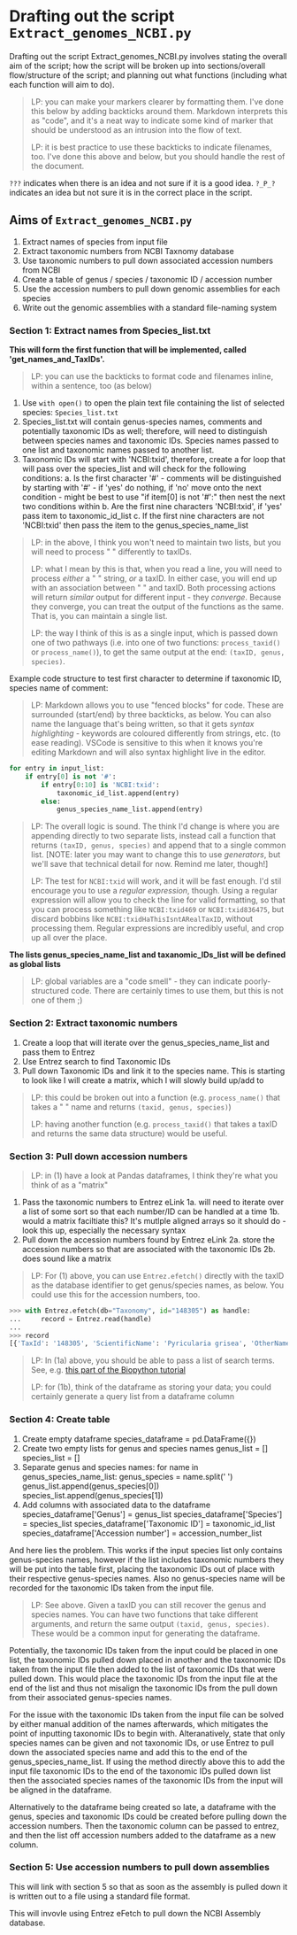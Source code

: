 # Drafting out the script `Extract_genomes_NCBI.py`

Drafting out the script Extract_genomes_NCBI.py involves stating the overall aim of the script; how the script will be broken up into sections/overall flow/structure of the script; and planning out what functions (including what each function will aim to do).

> LP: you can make your markers clearer by formatting them. I've done this below by adding backticks around them. Markdown interprets this as "code", and it's a neat way to indicate some kind of marker that should be understood as an intrusion into the flow of text.
>
> LP: it is best practice to use these backticks to indicate filenames, too. I've done this above and below, but you should handle the rest of the document.

`???` indicates when there is an idea and not sure if it is a good idea.
`?_P_?` indicates an idea but not sure it is in the correct place in the script.

## Aims of `Extract_genomes_NCBI.py`

1. Extract names of species from input file
2. Extract taxonomic numbers from NCBI Taxnomy database
3. Use taxonomic numbers to pull down associated accession numbers from NCBI
4. Create a table of genus / species / taxonomic ID / accession number
5. Use the accession numbers to pull down genomic assemblies for each species
6. Write out the genomic assemblies with a standard file-naming system

### Section 1: Extract names from Species_list.txt

**This will form the first function that will be implemented, called 'get_names_and_TaxIDs'.**

> LP: you can use the backticks to format code and filenames inline, within a sentence, too (as below)

1. Use `with open()` to open the plain text file containing the list of selected species: `Species_list.txt`
2. Species_list.txt will contain genus-species names, comments and potentially taxonomic IDs as well; therefore, will need to distinguish between species names and taxonomic IDs. Species names passed to one list and taxonomic names passed to another list.
3. Taxonomic IDs will start with 'NCBI:txid', therefore, create a for loop that will pass over the species_list and will check for the following conditions:
a. Is the first character '#' - comments will be distinguished by starting with '#' - if 'yes' do nothing, if 'no' move onto the next condition - might be best to use "if item[0] is not '#':" then nest the next two conditions within
b. Are the first nine characters 'NCBI:txid', if 'yes' pass item to taxonomic_id_list
c. If the first nine characters are not 'NCBI:txid' then pass the item to the genus_species_name_list

> LP: in the above, I think you won't need to maintain two lists, but you will need to process "<genus> <species>" differently to taxIDs.
>
> LP: what I mean by this is that, when you read a line, you will need to process *either* a "<genus> <species>" string, *or* a taxID. In either case, you will end up with an association between "<genus> <species>" and taxID. Both processing actions will return *similar* output for different input - they *converge*. Because they converge, you can treat the output of the functions as the same. That is, you can maintain a single list.
>
> LP: the way I think of this is as a single input, which is passed down one of two pathways (i.e. into one of two functions: `process_taxid()` or `process_name()`), to get the same output at the end: `(taxID, genus, species)`.

Example code structure to test first character to determine if taxonomic ID, species name of comment:

> LP: Markdown allows you to use "fenced blocks" for code. These are surrounded (start/end) by three backticks, as below. You can also name the language that's being written, so that it gets *syntax highlighting* - keywords are coloured differently from strings, etc. (to ease reading). VSCode is sensitive to this when it knows you're editing Markdown and will also syntax highlight live in the editor.

```python
for entry in input_list:
    if entry[0] is not '#':
        if entry[0:10] is 'NCBI:txid':
            taxonomic_id_list.append(entry)
        else:
            genus_species_name_list.append(entry)
```

> LP: The overall logic is sound. The think I'd change is where you are appending directly to two separate lists, instead call a function that returns `(taxID, genus, species)` and append that to a single common list. [NOTE: later you may want to change this to use *generators*, but we'll save that technical detail for now. Remind me later, though!]
>
> LP: The test for `NCBI:txid` will work, and it will be fast enough. I'd stil encourage you to use a *regular expression*, though. Using a regular expression will allow you to check the line for valid formatting, so that you can process something like `NCBI:txid469` or `NCBI:txid836475`, but discard bobbins like `NCBI:txidHaThisIsntARealTaxID`, without processing them. Regular expressions are incredibly useful, and crop up all over the place.

**The lists genus_species_name_list and taxanomic_IDs_list will be defined as global lists**

> LP: global variables are a "code smell" - they can indicate poorly-structured code. There are certainly times to use them, but this is not one of them ;)

### Section 2: Extract taxonomic numbers

1. Create a loop that will iterate over the genus_species_name_list and pass them to Entrez
2. Use Entrez search to find Taxonomic IDs
3. Pull down Taxonomic IDs and link it to the species name. This is starting to look like I will create a matrix, which I will slowly build up/add to

> LP: this could be broken out into a function (e.g. `process_name()` that takes a "<genus> <species>" name and returns `(taxid, genus, species)`)
>
> LP: having another function (e.g. `process_taxid()` that takes a taxID and returns the same data structure) would be useful.

### Section 3: Pull down accession numbers

> LP: in (1) have a look at Pandas dataframes, I think they're what you think of as a "matrix"

1. Pass the taxonomic numbers to Entrez eLink
    1a. will need to iterate over a list of some sort so that each number/ID can be handled at a time
    1b. would a matrix faciltiate this? It's mutlple aligned arrays so it should do - look this up, especially the necessary syntax
2. Pull down the accession numbers found by Entrez eLink
    2a. store the accession numbers so that are associated with the taxonomic IDs
    2b. does sound like a matrix

> LP: For (1) above, you can use `Entrez.efetch()` directly with the taxID as the database identifier to get genus/species names, as below. You could use this for the accession numbers, too.

```python
>>> with Entrez.efetch(db="Taxonomy", id="148305") as handle:
...     record = Entrez.read(handle)
... 
>>> record
[{'TaxId': '148305', 'ScientificName': 'Pyricularia grisea', 'OtherNames': {'GenbankSynonym': ['Magnaporthe grisea'], 'Misspelling': [], 'Name': [{'ClassCDE': 'authority', 'DispName': 'Magnaporthe grisea (T.T. Hebert) M.E. Barr, 1977'}, {'ClassCDE': 'authority', 'DispName': 'Pyricularia grisea Cooke ex Sacc., 1880'}, {'ClassCDE': 'type material', 'DispName': 'CBS 138707'}, {'ClassCDE': 'type material', 'DispName': 'CBS:138707'}, {'ClassCDE': 'misspelling', 'DispName': 'Magnaportha grisea'}], 'EquivalentName': [], 'Misnomer': [], 'GenbankAnamorph': [], 'Inpart': [], 'Synonym': [], 'CommonName': [], 'Teleomorph': [], 'Includes': [], 'Acronym': [], 'Anamorph': []}, 'ParentTaxId': '48558', 'Rank': 'species', 'Division': 'Plants and Fungi', 'GeneticCode': {'GCId': '1', 'GCName': 'Standard'}, 'MitoGeneticCode': {'MGCId': '4', 'MGCName': 'Mold Mitochondrial; Protozoan Mitochondrial; Coelenterate Mitochondrial; Mycoplasma; Spiroplasma'}, 'Lineage': 'cellular organisms; Eukaryota; Opisthokonta; Fungi; Dikarya; Ascomycota; saccharomyceta; Pezizomycotina; leotiomyceta; sordariomyceta; Sordariomycetes; Sordariomycetidae; Magnaporthales; Pyriculariaceae; Pyricularia', 'LineageEx': [{'TaxId': '131567', 'ScientificName': 'cellular organisms', 'Rank': 'no rank'}, {'TaxId': '2759', 'ScientificName': 'Eukaryota', 'Rank': 'superkingdom'}, {'TaxId': '33154', 'ScientificName': 'Opisthokonta', 'Rank': 'no rank'}, {'TaxId': '4751', 'ScientificName': 'Fungi', 'Rank': 'kingdom'}, {'TaxId': '451864', 'ScientificName': 'Dikarya', 'Rank': 'subkingdom'}, {'TaxId': '4890', 'ScientificName': 'Ascomycota', 'Rank': 'phylum'}, {'TaxId': '716545', 'ScientificName': 'saccharomyceta', 'Rank': 'no rank'}, {'TaxId': '147538', 'ScientificName': 'Pezizomycotina', 'Rank': 'subphylum'}, {'TaxId': '716546', 'ScientificName': 'leotiomyceta', 'Rank': 'no rank'}, {'TaxId': '715989', 'ScientificName': 'sordariomyceta', 'Rank': 'no rank'}, {'TaxId': '147550', 'ScientificName': 'Sordariomycetes', 'Rank': 'class'}, {'TaxId': '222544', 'ScientificName': 'Sordariomycetidae', 'Rank': 'subclass'}, {'TaxId': '639021', 'ScientificName': 'Magnaporthales', 'Rank': 'order'}, {'TaxId': '2528436', 'ScientificName': 'Pyriculariaceae', 'Rank': 'family'}, {'TaxId': '48558', 'ScientificName': 'Pyricularia', 'Rank': 'genus'}], 'CreateDate': '2001/01/09 13:56:00', 'UpdateDate': '2019/03/14 17:03:22', 'PubDate': '1999/03/08 10:57:00'}]
```

> LP: In (1a) above, you should be able to pass a list of search terms. See, e.g. [this part of the Biopython tutorial](https://biopython.org/DIST/docs/tutorial/Tutorial.html#htoc115)
>
> LP: for (1b), think of the dataframe as storing your data; you could certainly generate a query list from a dataframe column

### Section 4: Create table

1. Create empty dataframe
species_dataframe = pd.DataFrame({})
2. Create two empty lists for genus and species names
genus_list = []
species_list = []
3. Separate genus and species names:
for name in genus_species_name_list:
    genus_species = name.split(' ')
    genus_list.append(genus_species[0])
    species_list.append(genus_species[1])
4. Add columns with associated data to the dataframe
species_dataframe['Genus'] = genus_list
species_dataframe['Species'] = species_list
species_dataframe['Taxonomic ID'] = taxonomic_id_list
species_dataframe['Accession number'] = accession_number_list

And here lies the problem. This works if the input species list only contains genus-species names, however if the list includes taxonomic numbers they will be put into the table first, placing the taxonomic IDs out of place with their respective genus-species names. Also no genus-species name will be recorded for the taxonomic IDs taken from the input file.

> LP: See above. Given a taxID you can still recover the genus and species names. You can have two functions that take different arguments, and return the same output `(taxid, genus, species)`. These would be a common input for generating the dataframe.

Potentially, the taxonomic IDs taken from the input could be placed in one list, the taxonomic IDs pulled down placed in another and the taxonomic IDs taken from the input file then added to the list of taxonomic IDs that were pulled down. This would place the taxonomic IDs from the input file at the end of the list and thus not misalign the taxonomic IDs from the pull down from their associated genus-species names.

For the issue with the taxonomic IDs taken from the input file can be solved by either manual addition of the names afterwards, which mitigates the point of inputting taxonomic IDs to begin with. Alteranatively, state that only species names can be given and not taxonomic IDs, or use Entrez to pull down the associated species name and add this to the end of the genus_species_name_list. If using the method directly above this to add the input file taxonomic IDs to the end of the taxonomic IDs pulled down list then the associated species names of the taxonomic IDs from the input will be aligned in the dataframe.

Alternatively to the dataframe being created so late, a dataframe with the genus, species and taxonomic IDs could be created before pulling down the accession numbers. Then the taxonomic column can be passed to entrez, and then the list off accession numbers added to the dataframe as a new column.

### Section 5: Use accession numbers to pull down assemblies

This will link with section 5 so that as soon as the assembly is pulled down it is written out to a file using a standard file format.

This will invovle using Entrez eFetch to pull down the NCBI Assembly database.
